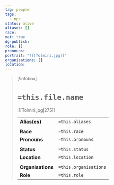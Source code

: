 ```yaml
---
tag: people
tags:
  - npc
status: alive
aliases: []
race: 
met: true
dg-publish: 
role: []
pronouns: 
portrait: "![[Tolmiri.jpg]]"
organisations: []
location: 
---
```


> [!infobox] 
> 
> # `=this.file.name`
> ![[Tolmiri.jpg|275]]
> 
> | | |
> | --- | --- |
> | **Alias(es)** | `=this.aliases` |
> | | | 
> | **Race** | `=this.race` |
> | **Pronouns** | `=this.pronouns` |
> | | | 
> | **Status** | `=this.status` | 
> | **Location** | `=this.location` |
> | | | 
> | **Organisations** | `=this.organisations` |
> | **Role** | `=this.role` |
